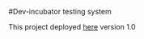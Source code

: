 #Dev-incubator testing system

This project deployed [here](http://devincubatortestingsystem-env.eba-u6hdrit9.eu-central-1.elasticbeanstalk.com) version 1.0
